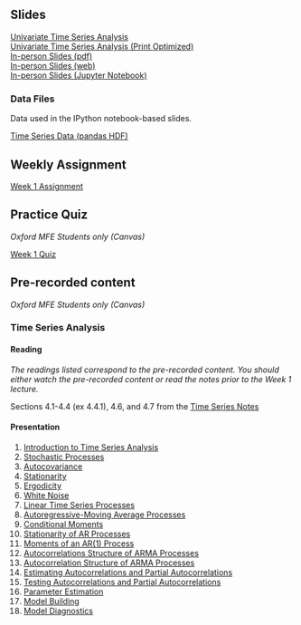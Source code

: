 <!--
.. title: Financial Econometrics II: Week 1
.. slug: hilary-term-1
.. date: 2020-11-27 17:51:04 UTC
.. tags: teaching, mfe
.. category: teaching 
.. link: 
.. description: Teaching resources for MFE Financial Econometrics II Week 1
.. type: text
.. jumbotron_color: #002147
.. jumbotron_light: True
.. jumbotron: MFE Financial Econometrics II: Week 1
.. jumbotron_text: Teaching material from Week 1.
-->

## Slides


[Univariate Time Series Analysis](/files/teaching/mfe/slides/time_series_slides_2020-2021.pdf) <br />
[Univariate Time Series Analysis (Print Optimized)](/files/teaching/mfe/slides/time_series_slides_2020-2021-print.pdf)  <br />
[In-person Slides (pdf)](/files/teaching/mfe/slides/time-series-slides-2020-21-in-person.pdf)  <br />
[In-person Slides (web)](/files/teaching/mfe/slides/time-series-slides-2020-21-in-person.html)  <br />
[In-person Slides (Jupyter Notebook)](/files/teaching/mfe/slides/time-series-slides-2020-21-in-person.ipynb)  <br />

### Data Files

Data used in the IPython notebook-based slides.

[Time Series Data (pandas HDF)](/files/teaching/mfe/data/time-series-data.h5)

## Weekly Assignment

[Week 1 Assignment](/files/teaching/mfe/homework/ht-week-1-assignment.pdf)

## Practice Quiz

_Oxford MFE Students only (Canvas)_

[Week 1 Quiz](https://canvas.sbs.ox.ac.uk/courses/1914/quizzes/2102)

## Pre-recorded content

_Oxford MFE Students only (Canvas)_

### Time Series Analysis

#### Reading

_The readings listed correspond to the pre-recorded content. You should either 
watch the pre-recorded content or read the notes prior to the Week 1 lecture._

Sections 4.1-4.4 (ex 4.4.1), 4.6, and 4.7 from the [Time Series Notes](/files/teaching/mfe/notes/financial-econometrics-2020-2021-chapter-4.pdf)

#### Presentation

01. [Introduction to Time Series Analysis](https://ox.cloud.panopto.eu/Panopto/Pages/Viewer.aspx?id=debd94f6-02af-4316-8a2a-acae011d3fa3)
02. [Stochastic Processes](https://ox.cloud.panopto.eu/Panopto/Pages/Viewer.aspx?id=1d094144-2301-4ad2-b177-acae011d833c)
03. [Autocovariance](https://ox.cloud.panopto.eu/Panopto/Pages/Viewer.aspx?id=c8441dfc-dc5f-4c48-ac78-acae011d691c)
04. [Stationarity](https://ox.cloud.panopto.eu/Panopto/Pages/Viewer.aspx?id=6e05f055-6075-46c8-be87-acae011da5ab)
05. [Ergodicity](https://ox.cloud.panopto.eu/Panopto/Pages/Viewer.aspx?id=d0a31c23-341c-499a-8454-acae011db6a6)
06. [White Noise](https://ox.cloud.panopto.eu/Panopto/Pages/Viewer.aspx?id=c77fdfcb-1469-411c-bc6a-acae011dc35c)
07. [Linear Time Series Processes](https://ox.cloud.panopto.eu/Panopto/Pages/Viewer.aspx?id=65346da0-79ec-4fff-a8fc-acae0126af4d)
08. [Autoregressive-Moving Average Processes](https://ox.cloud.panopto.eu/Panopto/Pages/Viewer.aspx?id=72ed63f5-0600-43c0-a15f-acae013b2e64)
09. [Conditional Moments](https://ox.cloud.panopto.eu/Panopto/Pages/Viewer.aspx?id=5b69270a-2d6b-4dfc-92f7-acaf007d3722)
10. [Stationarity of AR Processes](https://ox.cloud.panopto.eu/Panopto/Pages/Viewer.aspx?id=c5e75632-ea6c-4c67-972f-acb10086540e)
11. [Moments of an AR(1) Process](https://ox.cloud.panopto.eu/Panopto/Pages/Viewer.aspx?id=9dac0aa2-d22c-49c2-887f-acb100865b58)
12. [Autocorrelations Structure of ARMA Processes](https://ox.cloud.panopto.eu/Panopto/Pages/Viewer.aspx?id=7e55cbf0-9126-4b3d-8d2b-acb100866450)
13. [Autocorrelation Structure of ARMA Processes](https://ox.cloud.panopto.eu/Panopto/Pages/Viewer.aspx?id=255b0c55-c113-4da4-b331-acb100866ca4)
14. [Estimating Autocorrelations and Partial Autocorrelations](https://ox.cloud.panopto.eu/Panopto/Pages/Viewer.aspx?id=935c95ee-36c6-4f19-b026-acb10086af3f)
15. [Testing Autocorrelations and Partial Autocorrelations](https://ox.cloud.panopto.eu/Panopto/Pages/Viewer.aspx?id=bce2aa30-48bd-4536-bc0f-acb10086c95c)
16. [Parameter Estimation](https://ox.cloud.panopto.eu/Panopto/Pages/Viewer.aspx?id=f6d10081-77e8-402d-8547-acb000a38bac)
17. [Model Building](https://ox.cloud.panopto.eu/Panopto/Pages/Viewer.aspx?id=b44336f7-333d-4665-a601-acb0012feb9b)
18. [Model Diagnostics](https://ox.cloud.panopto.eu/Panopto/Pages/Viewer.aspx?id=1961f413-f991-4699-98a4-acb000f897e4)

<!--
19. [The Information Set](https://ox.cloud.panopto.eu/Panopto/Pages/Viewer.aspx?id=21a4194a-2f65-42c6-be0d-acb1008749df)
20. [Loss Functions](https://ox.cloud.panopto.eu/Panopto/Pages/Viewer.aspx?id=f25c754a-70bb-4cb8-9ffd-ac770132c8f2)
21. [Forecasting](https://ox.cloud.panopto.eu/Panopto/Pages/Viewer.aspx?id=f25c754a-70bb-4cb8-9ffd-ac770132c8f2)
22. [Mincer-Zarnowitz Tests](https://ox.cloud.panopto.eu/Panopto/Pages/Viewer.aspx?id=f25c754a-70bb-4cb8-9ffd-ac770132c8f2)
23. [Diebold-Mariano Tests](https://ox.cloud.panopto.eu/Panopto/Pages/Viewer.aspx?id=f25c754a-70bb-4cb8-9ffd-ac770132c8f2)
24. [Nonstationary Time Series](https://ox.cloud.panopto.eu/Panopto/Pages/Viewer.aspx?id=f25c754a-70bb-4cb8-9ffd-ac770132c8f2)
25. [The Lag Operator](https://ox.cloud.panopto.eu/Panopto/Pages/Viewer.aspx?id=f25c754a-70bb-4cb8-9ffd-ac770132c8f2)
26. [Seasonality](https://ox.cloud.panopto.eu/Panopto/Pages/Viewer.aspx?id=f25c754a-70bb-4cb8-9ffd-ac770132c8f2)
27. [ARMA Modeling of Seasonality](https://ox.cloud.panopto.eu/Panopto/Pages/Viewer.aspx?id=f25c754a-70bb-4cb8-9ffd-ac770132c8f2)
28. [Random Walks, Unit Roots and Stochastic Trends](https://ox.cloud.panopto.eu/Panopto/Pages/Viewer.aspx?id=f25c754a-70bb-4cb8-9ffd-ac770132c8f2)
29. [Testing for Unit Roots](https://ox.cloud.panopto.eu/Panopto/Pages/Viewer.aspx?id=f25c754a-70bb-4cb8-9ffd-ac770132c8f2)
30. [Seasonal Differencing](https://ox.cloud.panopto.eu/Panopto/Pages/Viewer.aspx?id=f25c754a-70bb-4cb8-9ffd-ac770132c8f2)
31. [Self-Exciting Threshold Autoregression](https://ox.cloud.panopto.eu/Panopto/Pages/Viewer.aspx?id=f25c754a-70bb-4cb8-9ffd-ac770132c8f2)
32. [Markov-Switching Models](https://ox.cloud.panopto.eu/Panopto/Pages/Viewer.aspx?id=f25c754a-70bb-4cb8-9ffd-ac770132c8f2)
-->
